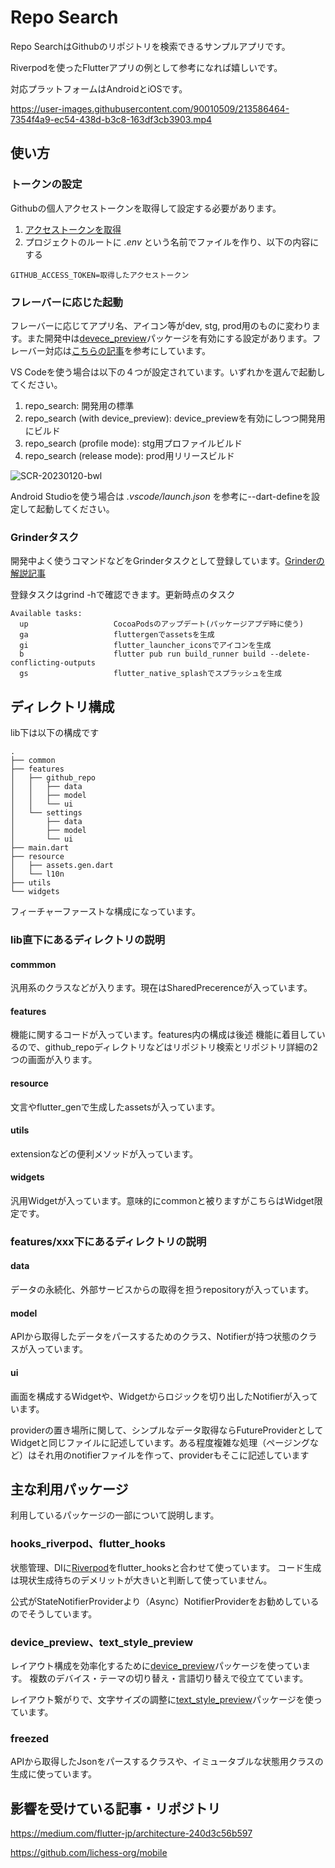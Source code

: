 # Repo Search

Repo SearchはGithubのリポジトリを検索できるサンプルアプリです。

Riverpodを使ったFlutterアプリの例として参考になれば嬉しいです。

対応プラットフォームはAndroidとiOSです。

https://user-images.githubusercontent.com/90010509/213586464-7354f4a9-ec54-438d-b3c8-163df3cb3903.mp4

## 使い方

### トークンの設定
Githubの個人アクセストークンを取得して設定する必要があります。
1. [アクセストークンを取得](https://docs.github.com/ja/authentication/keeping-your-account-and-data-secure/creating-a-personal-access-token)
2. プロジェクトのルートに *.env* という名前でファイルを作り、以下の内容にする
```
GITHUB_ACCESS_TOKEN=取得したアクセストークン
```

### フレーバーに応じた起動
フレーバーに応じてアプリ名、アイコン等がdev, stg, prod用のものに変わります。また開発中は[devece_preview](https://pub.dev/packages/device_preview)パッケージを有効にする設定があります。フレーバー対応は[こちらの記事](https://zenn.dev/altiveinc/articles/separating-environments-in-flutter)を参考にしています。

VS Codeを使う場合は以下の４つが設定されています。いずれかを選んで起動してください。
1. repo_search: 開発用の標準
2. repo_search (with device_preview): device_previewを有効にしつつ開発用にビルド
3. repo_search (profile mode): stg用プロファイルビルド
4. repo_search (release mode): prod用リリースビルド

![SCR-20230120-bwl](https://user-images.githubusercontent.com/90010509/213585600-ec732ee4-78a9-42c1-b02b-8eca8f7cbcd2.png)

Android Studioを使う場合は *.vscode/launch.json* を参考に--dart-defineを設定して起動してください。

### Grinderタスク

開発中よく使うコマンドなどをGrinderタスクとして登録しています。[Grinderの解説記事](https://zenn.dev/k9i/articles/bcfa83b08e56d6)

登録タスクはgrind -hで確認できます。更新時点のタスク
```
Available tasks:
  up                   CocoaPodsのアップデート(パッケージアプデ時に使う)
  ga                   fluttergenでassetsを生成
  gi                   flutter_launcher_iconsでアイコンを生成
  b                    flutter pub run build_runner build --delete-conflicting-outputs
  gs                   flutter_native_splashでスプラッシュを生成
```

## ディレクトリ構成

lib下は以下の構成です

```
.
├── common
├── features
│   ├── github_repo
│   │   ├── data
│   │   ├── model
│   │   └── ui
│   └── settings
│       ├── data
│       ├── model
│       └── ui
├── main.dart
├── resource
│   ├── assets.gen.dart
│   └── l10n
├── utils
└── widgets
```

フィーチャーファーストな構成になっています。

### lib直下にあるディレクトリの説明

#### commmon
汎用系のクラスなどが入ります。現在はSharedPrecerenceが入っています。
#### features
機能に関するコードが入っています。features内の構成は後述
機能に着目しているので、github_repoディレクトリなどはリポジトリ検索とリポジトリ詳細の2つの画面が入ります。
#### resource
文言やflutter_genで生成したassetsが入っています。
#### utils
extensionなどの便利メソッドが入っています。
#### widgets
汎用Widgetが入っています。意味的にcommonと被りますがこちらはWidget限定です。

### features/xxx下にあるディレクトリの説明

#### data
データの永続化、外部サービスからの取得を担うrepositoryが入っています。
#### model
APIから取得したデータをパースするためのクラス、Notifierが持つ状態のクラスが入っています。
#### ui
画面を構成するWidgetや、Widgetからロジックを切り出したNotifierが入っています。

providerの置き場所に関して、シンプルなデータ取得ならFutureProviderとしてWidgetと同じファイルに記述しています。ある程度複雑な処理（ページングなど）はそれ用のnotifierファイルを作って、providerもそこに記述しています

## 主な利用パッケージ
利用しているパッケージの一部について説明します。

### hooks_riverpod、flutter_hooks

状態管理、DIに[Riverpod](https://docs-v2.riverpod.dev/)をflutter_hooksと合わせて使っています。
コード生成は現状生成待ちのデメリットが大きいと判断して使っていません。

公式がStateNotifierProviderより（Async）NotifierProviderをお勧めしているのでそうしています。

### device_preview、text_style_preview

レイアウト構成を効率化するために[device_preview](https://pub.dev/packages/device_preview)パッケージを使っています。
複数のデバイス・テーマの切り替え・言語切り替えで役立てています。

レイアウト繋がりで、文字サイズの調整に[text_style_preview](https://pub.dev/packages/text_style_preview)パッケージを使っています。

### freezed
APIから取得したJsonをパースするクラスや、イミュータブルな状態用クラスの生成に使っています。


## 影響を受けている記事・リポジトリ

https://medium.com/flutter-jp/architecture-240d3c56b597

https://github.com/lichess-org/mobile

